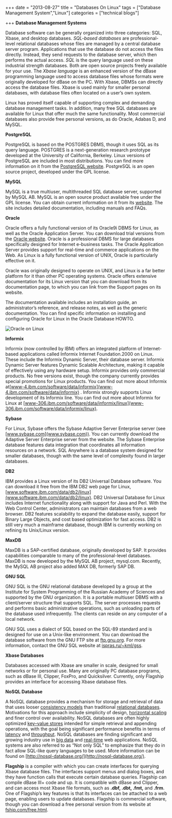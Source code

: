 +++ 
date = "2013-08-27"
title = "Databases On Linux"
tags = ["Database Management System","Linux"]
categories = ["technical  blogs"]

+++
**Database Management Systems**

Database software can be generally organized into three categories: SQL, Xbase, and desktop databases. _SQL-based databases_ are professional-level relational databases whose files are managed by a central database server program. Applications that use the database do not access the files directly. Instead, they send requests to the database server, which then performs the actual access. _SQL_ is the query language used on these industrial strength databases. Both are open source projects freely available for your use. The _Xbase language_ is an enhanced version of the dBase programming language used to access database files whose formats were originally developed for dBase on the PC. With Xbase, DBMSs can directly access the database files. Xbase is used mainly for smaller personal databases, with database files often located on a user’s own system.

Linux has proved itself capable of supporting complex and demanding database management tasks. In addition, many free SQL databases are available for Linux that offer much the same functionality. Most commercial databases also provide free personal versions, as do Oracle, Adabas D, and MySQL.

**PostgreSQL**

 PostgreSQL is based on the POSTGRES DBMS, though it uses SQL as its query language. POSTGRES is a next-generation research prototype developed at the University of California, Berkeley. Linux versions of PostgreSQL are included in most distributions. You can find more information on it from the [PostgreSQL website](www.postgresql.org). PostgreSQL is an open source project, developed under the GPL license.

**MySQL**

 MySQL is a true multiuser, multithreaded SQL database server, supported by MySQL AB. MySQL is an open source product available free under the GPL license. You can obtain current information on it from its [website](www.mysql.com). The site includes detailed documentation, including manuals and FAQs.

**Oracle**

Oracle offers a fully functional version of its Oracle9i DBMS for Linux, as well as the Oracle Application Server. You can download trial versions from the [Oracle website](www.oracle.com). Oracle is a professional DBMS for large databases specifically designed for Internet e-business tasks. The Oracle Application Server provides support for real-time and commerce applications on the Web. As Linux is a fully functional version of UNIX, Oracle is particularly effective on it.

Oracle was originally designed to operate on UNIX, and Linux is a far better platform for it than other PC operating systems. Oracle offers extensive documentation for its Linux version that you can download from its documentation page, to which you can link from the Support pages on its website.

The documentation available includes an installation guide, an administrator’s reference, and release notes, as well as the generic documentation. You can find specific information on installing and configuring Oracle for Linux in the Oracle Database HOWTO. 
  
![Oracle on Linux](/images/oracle-linux.jpg)

**Informix**

Informix (now controlled by IBM) offers an integrated platform of Internet-based applications called Informix Internet Foundation.2000 on Linux. These include the Informix Dynamic Server, their database server. Informix Dynamic Server features Dynamic Scalable Architecture, making it capable of effectively using any hardware setup. Informix provides only commercial products. No free versions exist, though the company currently provides special promotions for Linux products. You can find out more about Informix at[www-4.ibm.com/software/data/informix](www-4.ibm.com/software/data/informix) . Informix strongly supports Linux development of its Informix line. You can find out more about Informix for Linux at [www-306.ibm.com/software/data/informix/linux](www-306.ibm.com/software/data/informix/linux).

**Sybase**

For Linux, Sybase offers the Sybase Adaptive Server Enterprise server (see [www.sybase.com](www.sybase.com)). You can currently download the Adaptive Server Enterprise server from the website. The Sybase Enterprise database features data integration that coordinates all information resources on a network. SQL Anywhere is a database system designed for smaller databases, though with the same level of complexity found in larger databases.

**DB2**

IBM provides a Linux version of its DB2 Universal Database software. You can download it free from the IBM DB2 web page for Linux,[www.software.ibm.com/data/db2/linux](www.software.ibm.com/data/db2/linux). DB2 Universal Database for Linux includes Internet functionality along with support for Java and Perl. With the Web Control Center, administrators can maintain databases from a web browser. DB2 features scalability to expand the database easily, support for Binary Large Objects, and cost based optimization for fast access. DB2 is still very much a mainframe database, though IBM is currently working on refining its Unix/Linux version.

**MaxDB**

MaxDB is a SAP-certified database, originally developed by SAP. It provides capabilities comparable to many of the professional-level databases. MaxDB is now developed by the MySQL AB project, mysql.com. Recently, the MySQL AB project also added MAX DB, formerly SAP DB.

**GNU SQL**

GNU SQL is the GNU relational database developed by a group at the Institute for System Programming of the Russian Academy of Sciences and supported by the GNU organization. It is a portable multiuser DBMS with a client/server structure that supports SQL. The server processes requests and performs basic administrative operations, such as unloading parts of the database used infrequently. The clients can reside on any computer of a local network.

GNU SQL uses a dialect of SQL based on the SQL-89 standard and is designed for use on a Unix-like environment. You can download the database software from the GNU FTP site at [ftp.gnu.org](ftp.gnu.org). For more information, contact the GNU SQL website at [ispras.ru/~kml/gss](ispras.ru/~kml/gss).

**Xbase Databases**

Databases accessed with Xbase are smaller in scale, designed for small networks or for personal use. Many are originally PC database programs, such as dBase III, Clipper, FoxPro, and Quicksilver. Currently, only Flagship provides an interface for accessing Xbase database files.

**NoSQL Database**

A NoSQL database provides a mechanism for storage and retrieval of data that uses looser [consistency models](https://en.wikipedia.org/wiki/Consistency_model) than traditional [relational databases](https://en.wikipedia.org/wiki/Relational_database). Motivations for this approach include simplicity of design, [horizontal scaling](https://en.wikipedia.org/wiki/Scalability#Horizontal_and_vertical_scaling) and finer control over availability. NoSQL databases are often highly optimized [key–value stores](https://en.wikipedia.org/wiki/NoSQL#Key.E2.80.93value_stores) intended for simple retrieval and appending operations, with the goal being significant performance benefits in terms of [latency](https://en.wikipedia.org/wiki/Latency) and [throughput](https://en.wikipedia.org/wiki/Throughput). NoSQL databases are finding significant and growing industry use in [big data](https://en.wikipedia.org/wiki/Big_data) and [real-time](https://en.wikipedia.org/wiki/Real-time_web) web applications. NoSQL systems are also referred to as “Not only SQL” to emphasize that they do in fact allow SQL-like query languages to be used. More information can be found on [http://nosql-database.org/](http://nosql-database.org/).

__Flagship__ is a compiler with which you can create interfaces for querying Xbase database files. The interfaces support menus and dialog boxes, and they have function calls that execute certain database queries. Flagship can compile dBase III+ code and up. It is compatible with dBase and Clipper, and can access most Xbase file formats, such as __.dbf, .dbt, .fmt,__ and __.frm__. One of Flagship’s key features is that its interfaces can be attached to a web page, enabling users to update databases. Flagship is commercial software, though you can download a free personal version from its website at [fship.com/free.html](fship.com/free.html).

